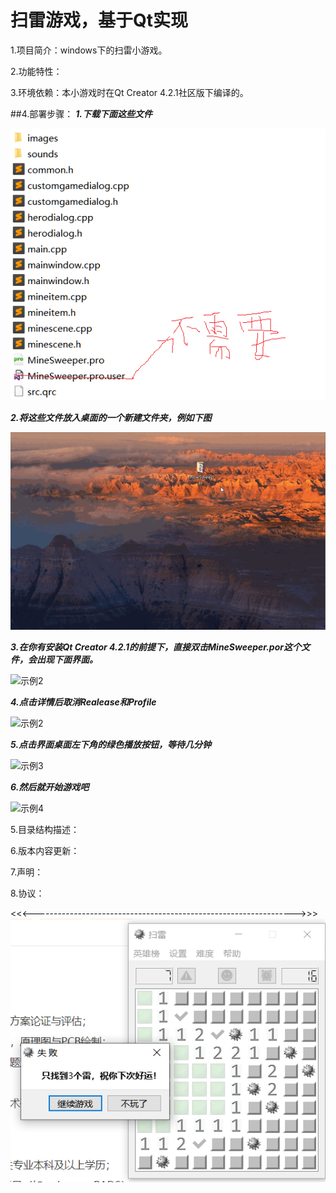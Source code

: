 # 扫雷游戏，基于Qt实现
1.项目简介：windows下的扫雷小游戏。

2.功能特性：

3.环境依赖：本小游戏时在Qt Creator 4.2.1社区版下编译的。

##4.部署步骤：
  ***1.下载下面这些文件***  
  
  ![需要下载那些文件](readme/needs.jpg)  
  
  ***2.将这些文件放入桌面的一个新建文件夹，例如下图***  
  
  ![示例1](readme/temp.gif)  
  
  ***3.在你有安装Qt Creator 4.2.1的前提下，直接双击MineSweeper.por这个文件，会出现下面界面。***
  
  ![示例2](readme/temp1.jpg)  
  
  ***4.点击详情后取消Realease和Profile***
  
  ![示例2](readme/temp2.jpg)  
  
  ***5.点击界面桌面左下角的绿色播放按钮，等待几分钟***
  
  ![示例3](readme/temp3.jpg)  
  
  ***6.然后就开始游戏吧***
  
  ![示例4](readme/temp4.jpg)  

5.目录结构描述：

6.版本内容更新：

7.声明：

8.协议：

<<<----------------------------------------------------------------->>>
![效果图](readme/result.jpg)



